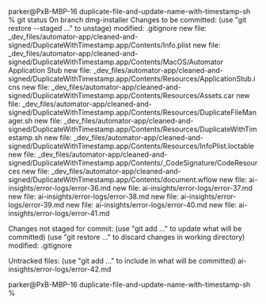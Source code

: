 parker@PxB-MBP-16 duplicate-file-and-update-name-with-timestamp-sh % git status 
On branch dmg-installer
Changes to be committed:
  (use "git restore --staged <file>..." to unstage)
    modified:   .gitignore
    new file:   _dev_files/automator-app/cleaned-and-signed/DuplicateWithTimestamp.app/Contents/Info.plist
    new file:   _dev_files/automator-app/cleaned-and-signed/DuplicateWithTimestamp.app/Contents/MacOS/Automator Application Stub
    new file:   _dev_files/automator-app/cleaned-and-signed/DuplicateWithTimestamp.app/Contents/Resources/ApplicationStub.icns
    new file:   _dev_files/automator-app/cleaned-and-signed/DuplicateWithTimestamp.app/Contents/Resources/Assets.car
    new file:   _dev_files/automator-app/cleaned-and-signed/DuplicateWithTimestamp.app/Contents/Resources/DuplicateFileManager.sh
    new file:   _dev_files/automator-app/cleaned-and-signed/DuplicateWithTimestamp.app/Contents/Resources/DuplicateWithTimestamp.sh
    new file:   _dev_files/automator-app/cleaned-and-signed/DuplicateWithTimestamp.app/Contents/Resources/InfoPlist.loctable
    new file:   _dev_files/automator-app/cleaned-and-signed/DuplicateWithTimestamp.app/Contents/_CodeSignature/CodeResources
    new file:   _dev_files/automator-app/cleaned-and-signed/DuplicateWithTimestamp.app/Contents/document.wflow
    new file:   ai-insights/error-logs/error-36.md
    new file:   ai-insights/error-logs/error-37.md
    new file:   ai-insights/error-logs/error-38.md
    new file:   ai-insights/error-logs/error-39.md
    new file:   ai-insights/error-logs/error-40.md
    new file:   ai-insights/error-logs/error-41.md

Changes not staged for commit:
  (use "git add <file>..." to update what will be committed)
  (use "git restore <file>..." to discard changes in working directory)
    modified:   .gitignore

Untracked files:
  (use "git add <file>..." to include in what will be committed)
    ai-insights/error-logs/error-42.md

parker@PxB-MBP-16 duplicate-file-and-update-name-with-timestamp-sh % 


